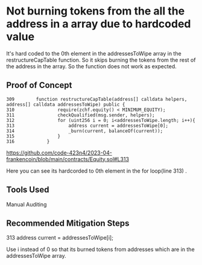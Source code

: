 # Not burning tokens from the all the address in a array due to hardcoded value

It's hard coded to the 0th element in the addressesToWipe array in the restructureCapTable function. So it skips burning the tokens
from the rest of the address in the array. So the function does not work as expected.

## Proof of Concept

    309        function restructureCapTable(address[] calldata helpers, address[] calldata addressesToWipe) public {
    310                require(zchf.equity() < MINIMUM_EQUITY);
    311                checkQualified(msg.sender, helpers);
    312                for (uint256 i = 0; i<addressesToWipe.length; i++){
    313                    address current = addressesToWipe[0];
    314                    _burn(current, balanceOf(current));
    315                }
    316            }
   
https://github.com/code-423n4/2023-04-frankencoin/blob/main/contracts/Equity.sol#L313

Here you can see its hardcorded to 0th element in the for loop(line 313) .

## Tools Used
Manual Auditing

## Recommended Mitigation Steps

313                    address current = addressesToWipe[i];

Use i instead of 0 so that its burned tokens from addresses which are in the addressesToWipe array. 


